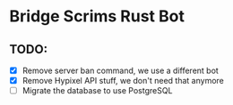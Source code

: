 # Bridge Scrims Rust Bot

## TODO:
  - [x] Remove server ban command, we use a different bot
  - [x] Remove Hypixel API stuff, we don't need that anymore
  - [ ] Migrate the database to use PostgreSQL
